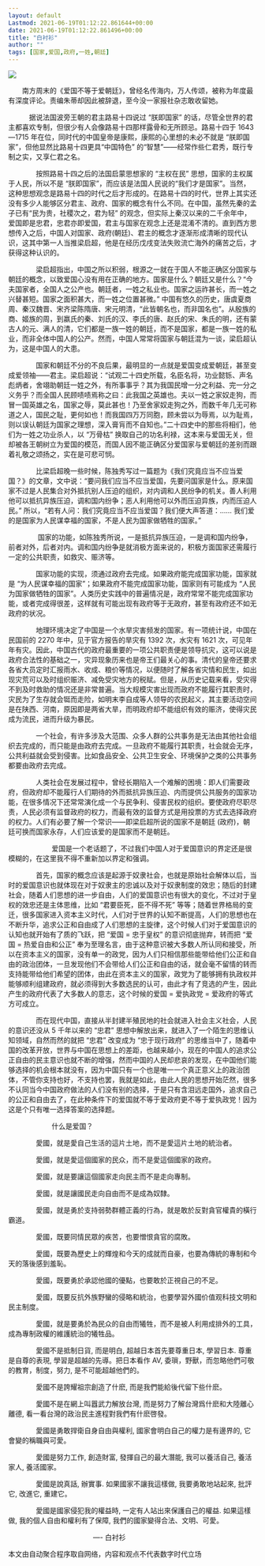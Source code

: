 ```yaml
---
layout: default
Lastmod: 2021-06-19T01:12:22.861644+00:00
date: 2021-06-19T01:12:22.861496+00:00
title: "白衬衫"
author: ""
tags: [国家,爱国,政府,一姓,朝廷]
---
```


![](https://images.weserv.nl/?url=https%3A//chinadigitaltimes.net/chinese/files/2013/01/1301960978_184121.jpg)

　　南方周末的《爱国不等于爱朝廷》，曾经名传海内，万人传颂，被称为年度最有深度评论。责编朱蒂却因此被辞退，至今没一家报社杂志敢收留她。

　　　据说法国波旁王朝的君主路易十四说过 “朕即国家” 的话，尽管全世界的君主都喜欢专制，但很少有人会像路易十四那样露骨和无所顾忌。路易十四于 1643—1715 年在位，同时代的中国皇帝是康熙，康熙的心里想的未必不就是 “朕即国家”，但他显然比路易十四更具“中国特色” 的“智慧”——经常作些仁君秀，既行专制之实，又享仁君之名。

　　　　按照路易十四之后的法国启蒙思想家的 “主权在民” 思想，国家的主权属于人民，所以不是 “朕即国家”，而应该是法国人民说的“我们才是国家”。当然，这种思想观念是路易十四的时代之后才形成的。在路易十四的时代，世界上其实还没有多少人能够区分君主、政府、国家的概念有什么不同。在中国，虽然先秦的孟子已有“民为贵，社稷次之，君为轻” 的观念，但实际上秦汉以来的二千余年中，爱国即是忠君，忠君亦即爱国，君主与国家在观念上还是混淆不清的。直到西方思想传入之后，中国人对国家、政府(朝廷)、君主的概念才逐渐形成清晰的现代认识，这其中第一人当推梁启超，他是在经历戊戌变法失败流亡海外的痛苦之后，才获得这种认识的。

　　　　梁启超指出，中国之所以积弱，根源之一就在于国人不能正确区分国家与朝廷的概念，以致爱国心没有用在正确的地方。国家是什么？朝廷又是什么？“今夫国家者，全国人之公产也。朝廷者，一姓之私业也。国家之运祚甚长，而一姓之兴替甚短。国家之面积甚大，而一姓之位置甚微。” 中国有悠久的历史，唐虞夏商周、秦汉魏晋、宋齐梁陈隋唐、宋元明清，“此皆朝名也，而非国名也”。从殷族的商、姬族的周，到嬴氏的秦、刘氏的汉、李氏的唐、赵氏的宋、朱氏的明，还有蒙古人的元、满人的清，它们都是一族一姓的朝廷，而不是国家，都是一族一姓的私业，而非全体中国人的公产。然而，中国人常常将国家与朝廷混为一谈，梁启超认为，这是中国人的大患。

　　　　国家和朝廷不分的不良后果，最明显的一点就是爱国变成爱朝廷，甚至变成爱领袖——君主。梁启超说：“试观二十四史所载，名臣名将，功业懿铄、声名彪炳者，舍翊助朝廷一姓之外，有所事事乎？其为我国民增一分之利益、完一分之义务乎？而全国人民顾啧啧焉称之曰：此我国之英雄也。夫以一姓之家奴走狗，而冒一国英雄之名，国家之辱，莫此甚也！乃至舍家奴走狗之外，而数千年几无可称道之人，国民之耻，更何如也！而我国四万万同胞，顾未尝以为辱焉，以为耻焉，则以误认朝廷为国家之理想，深入膏肓而不自知也。”二十四史中的那些将相们，他们为一姓之功业杀人，以 “万骨枯” 换取自己的功名利禄，这本来与爱国无关，但却被各王朝树立为爱国的模范，而国人因不能正确区分爱国家与爱朝廷的差别而跟着礼敬之颂扬之，实在是可悲可悯。

　　　　比梁启超晚一些时候，陈独秀写过一篇题为《我们究竟应当不应当爱国？》的文章，文中说：“要问我们应当不应当爱国，先要问国家是什么。原来国家不过是人民集合对外抵抗别人压迫的组织，对内调和人民纷争的机关。善人利用他可以抵抗异族压迫，调和国内纷争；恶人利用他可以外而压迫异族，内而压迫人民。” 所以，“若有人问：我们究竟应当不应当爱国？我们便大声答道：…… 我们爱的是国家为人民谋幸福的国家，不是人民为国家做牺牲的国家。”

　　 　　国家的功能，如陈独秀所说，一是抵抗异族压迫，一是调和国内纷争，前者对外，后者对内。调和国内纷争是就消极方面来说的，积极方面国家还需履行一定的公共职责，如救灾、赈济等。

　　　　国家功能的实现，须通过政府去完成。如果政府能完成国家功能，国家就是 “为人民谋幸福的国家”；如果政府不能完成国家功能，国家则有可能成为 “人民为国家做牺牲的国家”。人类历史实践中的普遍情况是，政府常常不能完成国家功能，或者完成得很差，这样就有可能出现有政府等于无政府，甚至有政府还不如无政府的状况。

　　　　地理环境决定了中国是一个水旱灾害频发的国家。有一项统计说，中国在民国前的 2270 年中，见于官方报告的旱灾有 1392 次，水灾有 1621 次，可见年年有灾。因此，中国古代的政府最重要的一项公共职责便是领导抗灾，这可以说是政府合法性的基础之一，灾异现象历来也是帝王们最关心的事。清代的皇帝还要求各省大员定时汇报雨水、收成、粮价等情况，以便随时了解各省灾情和民生，如出现灾荒可以及时组织赈济、减免受灾地方的税赋。但是，从历史记载来看，受灾得不到及时救助的情况还是非常普遍。当大规模灾害出现而政府不能履行其职责时，灾民为了生存就会铤而走险，如明末李自成等人领导的农民起义，其主要活动空间是在陕西、河南，原因即是两省大旱，而明政府却不能组织有效的赈济，使得灾民成为流民，进而升级为暴民。

　　　　一个社会，有许多涉及大范围、众多人群的公共事务是无法由其他社会组织去完成的，而只能是由政府去完成。一旦政府不能履行其职责，社会就会无序，公共利益就会受到侵害。比如食品安全、公共卫生安全、环境保护之类的公共事务都要由政府去完成。

　　　　人类社会在发展过程中，曾经长期陷入一个难解的困境：即人们需要政府，但政府却不能履行人们期待的外而抵抗异族压迫、内而提供公共服务的国家功能，在很多情况下还常常演化成一个与民争利、侵害民权的组织。要使政府尽职尽责，人民必须有监督政府的权力，而最有效的监督方式是用投票的方式去选择政府的权力。人们有必要了解一个常识——即梁启超所说的国家不是朝廷 (政府)，朝廷可换而国家永存，人们应该爱的是国家而不是朝廷。

　　　　 　　爱国是一个老话题了，不过我们中国人对于爱国意识的界定还是很模糊的，在这里我不得不重新加以界定和强调。

　　　　首先，国家的概念应该是起源于奴隶社会，也就是原始社会解体以后，当时的爱国意识也就体现在对于奴隶主的忠诚以及对于奴隶制度的效忠；随后的封建社会，随着人们思想的进一步自由，人们的爱国意识也有很大的变化，不过对于皇权的效忠还是主体思维，比如 “君要臣死，臣不得不死” 等等；随着世界格局的变迁，很多国家进入资本主义时代，人们对于世界的认知不断提高，人们的思想也在不断升华，追求公正和自由成了人们思想的主旋律，这个时候人们对于爱国意识的认知也就开始有了质的飞跃，把 “爱国 = 忠于皇权” 的意识彻底抛弃，转而把 “爱国 = 热爱自由和公正” 奉为至理名言，由于这种意识被大多数人所认同和接受，所以在资本主义的国家，没有单一的政党，因为人们只相信那些能带给他们公正和自由的政治团体，一旦发现他们不会带给人们公正和自由的话，就会毫不留情的转而支持能带给他们希望的团体，由此在资本主义的国家，政党为了能够拥有执政权并能够顺利组建政府，就必须得到大多数选民的认可，由此才有了竞选的产生，因此产生的政府代表了大多数人的意志，这个时候的爱国 = 爱执政党 = 爱政府的等式方可成立。

　　　　而在现代中国，直接从半封建半殖民地的社会就进入社会主义社会，人民的意识还没从 5 千年以来的 “忠君” 思想中解放出来，就进入了一个陌生的思维认知领域，自然而然的就把 “忠君” 改变成为 “忠于现行政府” 的思维当中了，随着中国的改革开放，世界与中国在思想上的差距，也越来越小，现在的中国人的追求公正自由的民主意识也就不断的增强，然而中国的人民却悲哀的发现，在中国他们能够选择的机会根本就没有，因为中国只有一个也是唯一一个真正意义上的政治团体，不管你支持也好，不支持也罢，我就是如此，由此人民的思想开始茫然，很多不认同当今中国政府做法的人们没有别的选择，于是只有含泪远走国外，追求自己的公正和自由去了，在此种条件下的爱国就不等于爱政府更不等于爱执政党！因为这是个只有唯一选择答案的选择题。

　　　　 　　什么是爱国？

　　　　愛國，就是愛自己生活的這片土地，而不是愛這片土地的統治者。

　　　　愛國，就是愛這個國家的民众，而不是愛這個國家的政府。

　　　　愛國，就是要讓這個國家走向民主而不是走向專制。

　　　　愛國，就是讓國民走向自由而不是成為奴隸。

　　　　愛國，就是勇於支持弱勢群體正義的行為，就是敢於反對貪官權貴的橫行霸道。

　　　　愛國，既要同情民眾的疾苦，也要憎恨貪官的腐敗。

　　　　愛國，既要為歷史上的輝煌和今天的成就而自豪，也要為傳統的專制和今天的落後感到羞恥。

　　　　愛國，既要勇於承認他國的優點，也要敢於正視自己的不足。

　　　　愛國，既要反抗外族野蠻的侵略和統治，也要學習外國价值观科技文明和民主制度。

　　　　愛國，就是要勇於為民众的自由而犧牲，而不是被人利用成排外的工具，成為專制政權的維護統治的犧牲品。

　　　　愛國不是抵制日貨, 而是明白, 超越日本首先要尊重日本, 學習日本. 尊重是自尊的表現, 學習是超越的先導。把日本看作 AV, 委瑣，野獸，而忽略他們可敬的教育，制度，努力, 是不可能超越他們的。

　　　　愛國不是誇耀祖宗創造了什麽, 而是我們能給後代留下些什麽。

　　　　愛國不是在網上叫囂武力解放台灣, 而是努力了解台灣爲什麽和大陸離心離德, 看一看台灣的政治民主進程對我們有什麽啓發。

　　　　愛國是勇敢捍衛自身自由與權利, 國家會明白自己的權力是有邊界的, 它會變的稱職與可愛。

　　　　愛國是努力工作, 創造財富, 發揮自己的最大潛能, 我可以養活自己, 養活家人, 養活國家。

　　　　愛國是說真話, 辦實事. 如果國家不讓我這樣做, 我要勇敢地站起來, 批評它, 改進它, 重建它。

　　　　愛國是國家侵犯我的權益時, 一定有人站出來保護自己的權益. 如果這樣做, 我的個人自由和權利有了保障, 我們的國家變得合法、文明、可愛。

　　　　　　　　　　　　 —- 白衬衫

本文由自动聚合程序取自网络，内容和观点不代表数字时代立场

